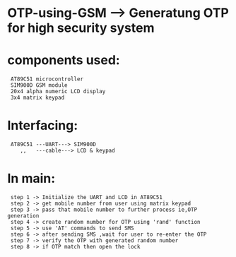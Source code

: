 # OTP-using-GSM  --> Generatung OTP for high security system
# components used:
     AT89C51 microcontroller
     SIM900D GSM module
     20x4 alpha numeric LCD display
     3x4 matrix keypad
# Interfacing:
     AT89C51 ---UART---> SIM900D
        ,,   ---cable---> LCD & keypad
# In main:
     step 1 -> Initialize the UART and LCD in AT89C51
     step 2 -> get mobile number from user using matrix keypad
     step 3 -> pass that mobile number to further process ie,OTP generation
     step 4 -> create random number for OTP using 'rand' function
     step 5 -> use 'AT' commands to send SMS
     step 6 -> after sending SMS ,wait for user to re-enter the OTP
     step 7 -> verify the OTP with generated random number
     step 8 -> if OTP match then open the lock
     
